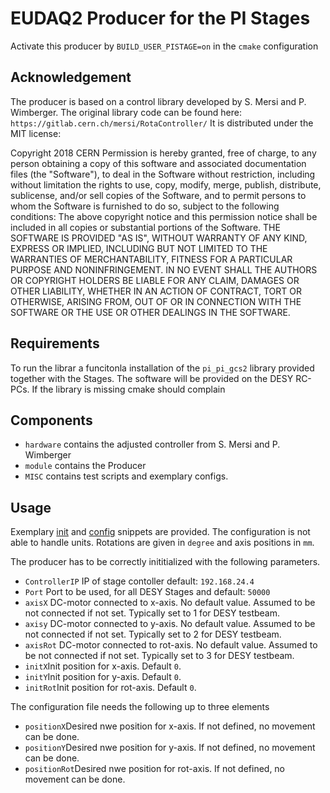 # EUDAQ2 Producer for the PI Stages
Activate this producer by ```BUILD_USER_PISTAGE=on``` in the ```cmake``` configuration
## Acknowledgement
The producer is based on a control library developed by S. Mersi and  P. Wimberger. The original library code can be found here: ```https://gitlab.cern.ch/mersi/RotaController/```
It is distributed under the MIT license:

Copyright 2018 CERN
Permission is hereby granted, free of charge, to any person obtaining a copy of this software and associated documentation files (the "Software"), to deal in the Software without restriction, including without limitation the rights to use, copy, modify, merge, publish, distribute, sublicense, and/or sell copies of the Software, and to permit persons to whom the Software is furnished to do so, subject to the following conditions:
The above copyright notice and this permission notice shall be included in all copies or substantial portions of the Software.
THE SOFTWARE IS PROVIDED "AS IS", WITHOUT WARRANTY OF ANY KIND, EXPRESS OR IMPLIED, INCLUDING BUT NOT LIMITED TO THE WARRANTIES OF MERCHANTABILITY, FITNESS FOR A PARTICULAR PURPOSE AND NONINFRINGEMENT. IN NO EVENT SHALL THE AUTHORS OR COPYRIGHT HOLDERS BE LIABLE FOR ANY CLAIM, DAMAGES OR OTHER LIABILITY, WHETHER IN AN ACTION OF CONTRACT, TORT OR OTHERWISE, ARISING FROM, OUT OF OR IN CONNECTION WITH THE SOFTWARE OR THE USE OR OTHER DEALINGS IN THE SOFTWARE.

## Requirements
To run the librar a funcitonla installation of the ```pi_pi_gcs2``` library provided together with the Stages. The software will be provided on the DESY RC-PCs. If the library is missing cmake should complain

## Components

- ```hardware``` contains the adjusted controller from S. Mersi and P. Wimberger
- ```module``` contains the Producer
- ```MISC``` contains test scripts and exemplary configs.

## Usage
Exemplary [init](usr/piStage/misc/Rota.ini) and [config](usr/piStage/misc/Rota.conf) snippets are provided. 
The configuration is not able to handle units. Rotations are given in `degree` and axis positions in `mm`.

The producer has to be correctly inititialized with the following parameters. 
- ```ControllerIP``` IP of stage contoller default: `192.168.24.4`
- ```Port``` Port to be used, for all DESY Stages and default: `50000`
- ```axisX``` DC-motor connected to x-axis. No default value. Assumed to be not connected if not set. Typically set to 1 for DESY testbeam.
- ```axisy``` DC-motor connected to y-axis. No default value. Assumed to be not connected if not set. Typically set to 2 for DESY testbeam.
- ```axisRot``` DC-motor connected to rot-axis. No default value. Assumed to be not connected if not set. Typically set to 3 for DESY testbeam.
- ```initX```Init position for x-axis. Default `0`.
- ```initY```Init position for y-axis. Default `0`.
- ```initRot```Init position for rot-axis. Default `0`.

The configuration file needs the following up to three elements
- ```positionX```Desired nwe position for x-axis. If not defined, no movement can be done.
- ```positionY```Desired nwe position for y-axis. If not defined, no movement can be done.
- ```positionRot```Desired nwe position for rot-axis. If not defined, no movement can be done.

